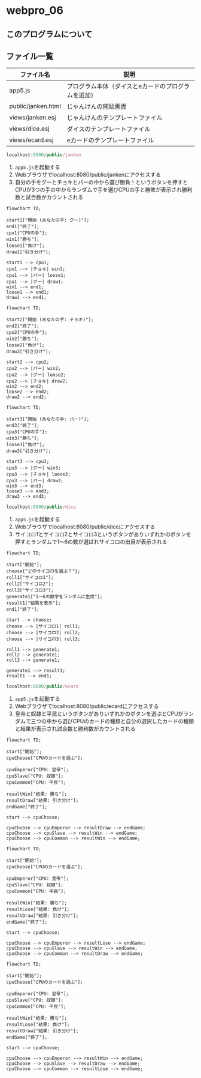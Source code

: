 # webpro_06
## このプログラムについて
## ファイル一覧
ファイル名 |説明
-|-
app5.js | プログラム本体（ダイスとeカードのプログラムを追加）
public/janken.html | じゃんけんの開始画面
views/janken.esj | じゃんけんのテンプレートファイル
views/dice.esj | ダイスのテンプレートファイル
views/ecard.esj | eカードのテンプレートファイル
```javascript
localhost:8080/public/janken
```
1. ```app5.js```を起動する
1. Webブラウザでlocalhost:8080/public/jankenにアクセスする
1. 自分の手をグーとチョキとパーの中から選び勝負！というボタンを押すとCPUが3つの手の中からランダムで手を選びCPUの手と勝敗が表示され勝利数と試合数がカウントされる

```mermaid
flowchart TD;

start1["開始 (あなたの手: グー)"];
end1["終了"];
cpu1{"CPUの手"};
win1["勝ち"];
loose1["負け"];
draw1["引き分け"];

start1 --> cpu1;
cpu1 --> |チョキ| win1;
cpu1 --> |パー| loose1;
cpu1 --> |グー| draw1;
win1 --> end1;
loose1 --> end1;
draw1 --> end1;
```

```mermaid
flowchart TD;

start2["開始 (あなたの手: チョキ)"];
end2["終了"];
cpu2{"CPUの手"};
win2["勝ち"];
loose2["負け"];
draw2["引き分け"];

start2 --> cpu2;
cpu2 --> |パー| win2;
cpu2 --> |グー| loose2;
cpu2 --> |チョキ| draw2;
win2 --> end2;
loose2 --> end2;
draw2 --> end2;
```

```mermaid
flowchart TD;

start3["開始 (あなたの手: パー)"];
end3["終了"];
cpu3{"CPUの手"};
win3["勝ち"];
loose3["負け"];
draw3["引き分け"];

start3 --> cpu3;
cpu3 --> |グー| win3;
cpu3 --> |チョキ| loose3;
cpu3 --> |パー| draw3;
win3 --> end3;
loose3 --> end3;
draw3 --> end3;
```




```javascript
localhost:8080/public/dice
```
1. ```app5.js```を起動する
1. Webブラウザでlocalhost:8080/public/diceにアクセスする
1. サイコロ1とサイコロ2とサイコロ3というボタンがありいずれかのボタンを押すとランダムで1〜6の数が選ばれサイコロの出目が表示される

```mermaid
flowchart TD;

start["開始"];
choose{"どのサイコロを選ぶ？"};
roll1["サイコロ1"];
roll2["サイコロ2"];
roll3["サイコロ3"];
generate1["1〜6の数字をランダムに生成"];
result1["結果を表示"];
end1["終了"];

start --> choose;
choose --> |サイコロ1| roll1;
choose --> |サイコロ2| roll2;
choose --> |サイコロ3| roll3;

roll1 --> generate1;
roll2 --> generate1;
roll3 --> generate1;

generate1 --> result1;
result1 --> end1;
```



```javascript
localhost:8080/public/ecard
```
1. ```app5.js```を起動する
1. Webブラウザでlocalhost:8080/public/ecardにアクセスする
1. 皇帝と奴隷と平民というボタンがありいずれかのボタンを選ぶとCPUがランダムで三つの中から選びCPUのカードの種類と自分の選択したカードの種類と結果が表示され試合数と勝利数がカウントされる

```mermaid
flowchart TD;

start["開始"];
cpuChoose["CPUのカードを選ぶ"];

cpuEmperor["CPU: 皇帝"];
cpuSlave["CPU: 奴隷"];
cpuCommon["CPU: 平民"];

resultWin["結果: 勝ち"];
resultDraw["結果: 引き分け"];
endGame["終了"];

start --> cpuChoose;

cpuChoose --> cpuEmperor --> resultDraw --> endGame;
cpuChoose --> cpuSlave --> resultWin --> endGame;
cpuChoose --> cpuCommon --> resultWin --> endGame;
```


```mermaid
flowchart TD;

start["開始"];
cpuChoose["CPUのカードを選ぶ"];

cpuEmperor["CPU: 皇帝"];
cpuSlave["CPU: 奴隷"];
cpuCommon["CPU: 平民"];

resultWin["結果: 勝ち"];
resultLose["結果: 負け"];
resultDraw["結果: 引き分け"];
endGame["終了"];

start --> cpuChoose;

cpuChoose --> cpuEmperor --> resultLose --> endGame;
cpuChoose --> cpuSlave --> resultWin --> endGame;
cpuChoose --> cpuCommon --> resultDraw --> endGame;
```


```mermaid
flowchart TD;

start["開始"];
cpuChoose["CPUのカードを選ぶ"];

cpuEmperor["CPU: 皇帝"];
cpuSlave["CPU: 奴隷"];
cpuCommon["CPU: 平民"];

resultWin["結果: 勝ち"];
resultLose["結果: 負け"];
resultDraw["結果: 引き分け"];
endGame["終了"];

start --> cpuChoose;

cpuChoose --> cpuEmperor --> resultWin --> endGame;
cpuChoose --> cpuSlave --> resultDraw --> endGame;
cpuChoose --> cpuCommon --> resultLose --> endGame;
```